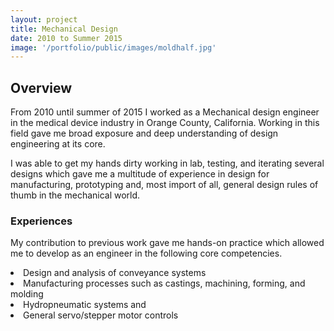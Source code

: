 ```yaml
---
layout: project
title: Mechanical Design
date: 2010 to Summer 2015
image: '/portfolio/public/images/moldhalf.jpg'
---
```


## Overview
From 2010 until summer of 2015 I worked as a Mechanical design engineer in the medical device industry in Orange County, California. Working in this field gave me broad exposure and deep understanding of design engineering at its core.

I was able to get my hands dirty working in lab, testing, and iterating several designs which gave me a multitude of experience in design for manufacturing, prototyping and, most import of all, general design rules of thumb in the mechanical world.

### Experiences
My contribution to previous work gave me hands-on practice which allowed me to develop as an engineer in the following core competencies.
<body>
    <li>Design and analysis of conveyance systems</li>
    <li>Manufacturing processes such as castings, machining, forming, and molding</li>
    <li>Hydropneumatic systems and</li>
    <li>General servo/stepper motor controls</li>
</body>

